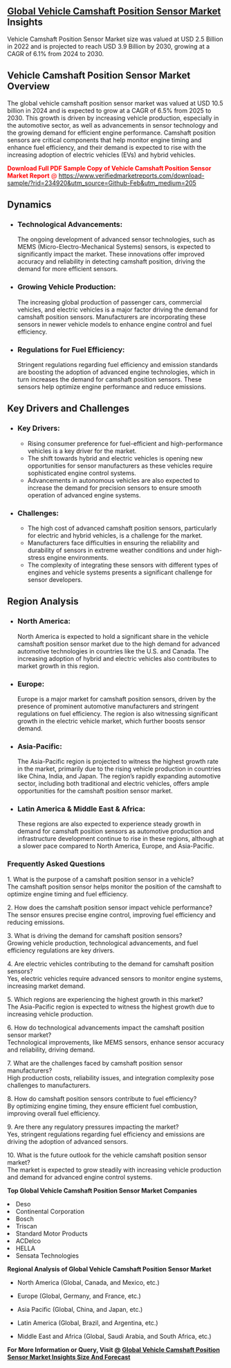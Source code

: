 <h2><a href="https://www.verifiedmarketreports.com/download-sample/?rid=234920&amp;utm_source=Github&amp;utm_medium=205" target="_blank">Global Vehicle Camshaft Position Sensor Market</a> Insights</h2><p>Vehicle Camshaft Position Sensor Market size was valued at USD 2.5 Billion in 2022 and is projected to reach USD 3.9 Billion by 2030, growing at a CAGR of 6.1% from 2024 to 2030.</p><p> <h2>Vehicle Camshaft Position Sensor Market Overview</h2> <p>The global vehicle camshaft position sensor market was valued at USD 10.5 billion in 2024 and is expected to grow at a CAGR of 6.5% from 2025 to 2030. This growth is driven by increasing vehicle production, especially in the automotive sector, as well as advancements in sensor technology and the growing demand for efficient engine performance. Camshaft position sensors are critical components that help monitor engine timing and enhance fuel efficiency, and their demand is expected to rise with the increasing adoption of electric vehicles (EVs) and hybrid vehicles.</p> <p><p><span class=""><span style="color: #ff0000;"><strong>Download Full PDF Sample Copy of Vehicle Camshaft Position Sensor Market Report</strong> @ </span><a href="https://www.verifiedmarketreports.com/download-sample/?rid=234920&amp;utm_source=Github-Feb&amp;utm_medium=205" target="_blank">https://www.verifiedmarketreports.com/download-sample/?rid=234920&amp;utm_source=Github-Feb&amp;utm_medium=205</a></span></p></p> <h2>Dynamics</h2> <ul> <li><h3>Technological Advancements:</h3> The ongoing development of advanced sensor technologies, such as MEMS (Micro-Electro-Mechanical Systems) sensors, is expected to significantly impact the market. These innovations offer improved accuracy and reliability in detecting camshaft position, driving the demand for more efficient sensors.</li> <li><h3>Growing Vehicle Production:</h3> The increasing global production of passenger cars, commercial vehicles, and electric vehicles is a major factor driving the demand for camshaft position sensors. Manufacturers are incorporating these sensors in newer vehicle models to enhance engine control and fuel efficiency.</li> <li><h3>Regulations for Fuel Efficiency:</h3> Stringent regulations regarding fuel efficiency and emission standards are boosting the adoption of advanced engine technologies, which in turn increases the demand for camshaft position sensors. These sensors help optimize engine performance and reduce emissions.</li> </ul> <h2>Key Drivers and Challenges</h2> <ul> <li><h3>Key Drivers:</h3> <ul> <li>Rising consumer preference for fuel-efficient and high-performance vehicles is a key driver for the market.</li> <li>The shift towards hybrid and electric vehicles is opening new opportunities for sensor manufacturers as these vehicles require sophisticated engine control systems.</li> <li>Advancements in autonomous vehicles are also expected to increase the demand for precision sensors to ensure smooth operation of advanced engine systems.</li> </ul> </li> <li><h3>Challenges:</h3> <ul> <li>The high cost of advanced camshaft position sensors, particularly for electric and hybrid vehicles, is a challenge for the market.</li> <li>Manufacturers face difficulties in ensuring the reliability and durability of sensors in extreme weather conditions and under high-stress engine environments.</li> <li>The complexity of integrating these sensors with different types of engines and vehicle systems presents a significant challenge for sensor developers.</li> </ul> </li> </ul> <h2>Region Analysis</h2> <ul> <li><h3>North America:</h3> North America is expected to hold a significant share in the vehicle camshaft position sensor market due to the high demand for advanced automotive technologies in countries like the U.S. and Canada. The increasing adoption of hybrid and electric vehicles also contributes to market growth in this region.</li> <li><h3>Europe:</h3> Europe is a major market for camshaft position sensors, driven by the presence of prominent automotive manufacturers and stringent regulations on fuel efficiency. The region is also witnessing significant growth in the electric vehicle market, which further boosts sensor demand.</li> <li><h3>Asia-Pacific:</h3> The Asia-Pacific region is projected to witness the highest growth rate in the market, primarily due to the rising vehicle production in countries like China, India, and Japan. The region’s rapidly expanding automotive sector, including both traditional and electric vehicles, offers ample opportunities for the camshaft position sensor market.</li> <li><h3>Latin America & Middle East & Africa:</h3> These regions are also expected to experience steady growth in demand for camshaft position sensors as automotive production and infrastructure development continue to rise in these regions, although at a slower pace compared to North America, Europe, and Asia-Pacific.</li> </ul> <h3>Frequently Asked Questions</h3> <p>1. What is the purpose of a camshaft position sensor in a vehicle? <br> The camshaft position sensor helps monitor the position of the camshaft to optimize engine timing and fuel efficiency.</p> <p>2. How does the camshaft position sensor impact vehicle performance? <br> The sensor ensures precise engine control, improving fuel efficiency and reducing emissions.</p> <p>3. What is driving the demand for camshaft position sensors? <br> Growing vehicle production, technological advancements, and fuel efficiency regulations are key drivers.</p> <p>4. Are electric vehicles contributing to the demand for camshaft position sensors? <br> Yes, electric vehicles require advanced sensors to monitor engine systems, increasing market demand.</p> <p>5. Which regions are experiencing the highest growth in this market? <br> The Asia-Pacific region is expected to witness the highest growth due to increasing vehicle production.</p> <p>6. How do technological advancements impact the camshaft position sensor market? <br> Technological improvements, like MEMS sensors, enhance sensor accuracy and reliability, driving demand.</p> <p>7. What are the challenges faced by camshaft position sensor manufacturers? <br> High production costs, reliability issues, and integration complexity pose challenges to manufacturers.</p> <p>8. How do camshaft position sensors contribute to fuel efficiency? <br> By optimizing engine timing, they ensure efficient fuel combustion, improving overall fuel efficiency.</p> <p>9. Are there any regulatory pressures impacting the market? <br> Yes, stringent regulations regarding fuel efficiency and emissions are driving the adoption of advanced sensors.</p> <p>10. What is the future outlook for the vehicle camshaft position sensor market? <br> The market is expected to grow steadily with increasing vehicle production and demand for advanced engine control systems.</p> </p><p><strong>Top Global Vehicle Camshaft Position Sensor Market Companies</strong></p><div data-test-id=""><p><li>Deso</li><li> Continental Corporation</li><li> Bosch</li><li> Triscan</li><li> Standard Motor Products</li><li> ACDelco</li><li> HELLA</li><li> Sensata Technologies</li></p><div><strong>Regional Analysis of&nbsp;Global Vehicle Camshaft Position Sensor Market</strong></div><ul><li dir="ltr"><p dir="ltr">North America&nbsp;(Global, Canada, and Mexico, etc.)</p></li><li dir="ltr"><p dir="ltr">Europe (Global, Germany, and France, etc.)</p></li><li dir="ltr"><p dir="ltr">Asia Pacific&nbsp;(Global, China, and Japan, etc.)</p></li><li dir="ltr"><p dir="ltr">Latin America&nbsp;(Global, Brazil, and Argentina, etc.)</p></li><li dir="ltr">Middle East and Africa&nbsp;(Global, Saudi Arabia, and South Africa, etc.)</li></ul><p><strong>For More Information or Query, Visit @&nbsp;</strong><strong><a href="https://www.verifiedmarketreports.com/product/vehicle-camshaft-position-sensor-market/?utm_source=Github&amp;utm_medium=205" target="_blank">Global Vehicle Camshaft Position Sensor Market Insights Size And Forecast</a></strong></p></div>
